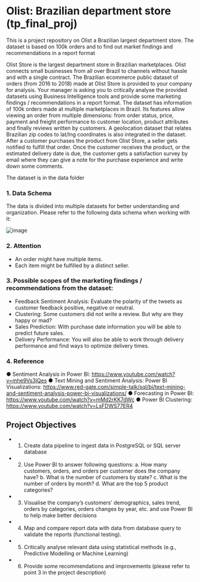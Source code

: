 # Olist: Brazilian department store (tp_final_proj)
This is a project repository on Olist a Brazilian largest department store. The dataset is based  on 100k orders and to find out market findings and recommendations in a report format

Olist Store is the largest department store in Brazilian marketplaces. Olist connects small businesses from all over Brazil to channels without hassle and with a single contract. The Brazilian ecommerce public dataset of orders (from 2016 to 2018) made at Olist Store is provided to your company for analysis.
Your manager is asking you to critically analyse the provided datasets using Business Intelligence tools and provide some marketing findings / recommendations in a report format. The dataset has information of 100k orders made at multiple marketplaces in Brazil. Its features allow viewing an order from multiple dimensions: from order status, price, payment and freight performance to customer location, product attributes and finally reviews written by customers. A geolocation dataset that relates Brazilian zip codes to lat/lng coordinates is also integrated in the dataset.
After a customer purchases the product from Olist Store, a seller gets notified to fulfill that order. Once the customer receives the product, or the estimated delivery date is due, the customer gets a satisfaction survey by email where they can give a note for the purchase experience and write down some comments.

The dataset is in the data folder

### 1. Data Schema
The data is divided into multiple datasets for better understanding and organization. Please refer to the following data schema when working with it:

![image](https://github.com/HassanHosain/tp_final_proj/assets/77096784/ea5e8b43-6b80-44bc-a1ad-22d1c6605696)

### 2. Attention
- An order might have multiple items.
- Each item might be fulfilled by a distinct seller.

### 3. Possible scopes of the marketing findings / recommendations from the dataset:
- Feedback Sentiment Analysis: Evaluate the polarity of the tweets as customer feedback positive, negative or neutral.
- Clustering: Some customers did not write a review. But why are they happy or mad?
- Sales Prediction: With purchase date information you will be able to predict future sales.
- Delivery Performance: You will also be able to work through delivery performance and find ways to optimize delivery times.

### 4. Reference
●	Sentiment Analysis in Power BI: https://www.youtube.com/watch?v=mhe9Vs3jQes
●	Text Mining and Sentiment Analysis: Power BI Visualizations: https://www.red-gate.com/simple-talk/sql/bi/text-mining-and-sentiment-analysis-power-bi-visualizations/
●	Forecasting in Power BI: https://www.youtube.com/watch?v=mMd2rKK7dWc
●	Power BI Clustering: https://www.youtube.com/watch?v=LsFDWS77ER4

## Project Objectives
* 1. Create data pipeline to ingest data in PostgreSQL or SQL server database
* 2. Use Power BI to answer following questions:
  a. How many customers, orders, and orders per customer does the company have?
  b. What is the number of customers by state?
  c. What is the number of orders by month?
  d. What are the top 5 product categories?
* 3.	Visualise the company’s customers’ demographics, sales trend, orders by categories, orders changes by year, etc. and use Power BI to help make better decisions
* 4.	Map and compare report data with data from database query to validate the reports (functional testing).
* 5.	Critically analyse relevant data using statistical methods (e.g., Predictive Modelling or Machine Learning)
* 6.	Provide some recommendations and improvements (please refer to point 3 in the project description)


